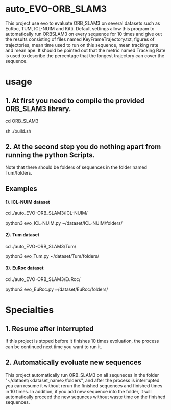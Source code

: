 # auto_EVO-ORB_SLAM3
This project use evo to evaluate ORB_SLAM3 on several datasets such as EuRoc, TUM, ICL-NUIM and Kitti. Default settings allow this program to automatically run ORBSLAM3 on every sequence for 10 times and give out the results consisting of files named KeyFrameTrajectory.txt, figures of trajectories, mean time used to run on this sequence, mean tracking rate and mean ape. It should be pointed out that the metric named Tracking Rate is used to describe the percentage that the longest trajectory can cover the sequence. 
# usage
## 1. At first you need to compile the provided ORB_SLAM3 library.

cd ORB_SLAM3

sh ./build.sh

## 2. At the second step you do nothing apart from running the python Scripts.

Note that there should be folders of sequences in the folder named Tum/folders.

## Examples
#### 1). ICL-NUIM dataset
cd ./auto_EVO-ORB_SLAM3/ICL-NUIM/

python3 evo_ICL-NUIM.py ~/dataset/ICL-NUIM/folders/

#### 2). Tum dataset
cd ./auto_EVO-ORB_SLAM3/Tum/

python3 evo_Tum.py ~/dataset/Tum/folders/

#### 3). EuRoc dataset
cd ./auto_EVO-ORB_SLAM3/EuRoc/

python3 evo_EuRoc.py ~/dataset/EuRoc/folders/

# Specialties
## 1. Resume after interrupted
  If this project is stoped before it finishes 10 times evoluation, the process can be continued next time you want to run it.
## 2. Automatically evoluate new sequences
  This project automatically run ORB_SLAM3 on all sequneces in the folder "~/dataset/<dataset_name>/folders", and after the process is interrupted you can resume it without rerun the finished sequences and finished times in 10 times. In addition, if you add new sequence into the folder, it will automatically proceed the new sequnces without waste time on the finished sequences.
